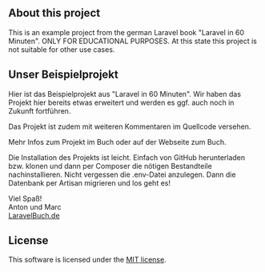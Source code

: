 ## About this project

This is an example project from the german Laravel book "Laravel in 60 Minuten". ONLY FOR EDUCATIONAL PURPOSES. At this state this project is not suitable for other use cases.

## Unser Beispielprojekt

Hier ist das Beispielprojekt aus "Laravel in 60 Minuten". Wir haben das Projekt hier bereits etwas erweitert und werden es ggf. auch noch in Zukunft fortführen.

Das Projekt ist zudem mit weiteren Kommentaren im Quellcode versehen.

Mehr Infos zum Projekt im Buch oder auf der Webseite zum Buch.

Die Installation des Projekts ist leicht. Einfach von GitHub herunterladen bzw. klonen und dann per Composer die nötigen Bestandteile nachinstallieren. Nicht vergessen die .env-Datei anzulegen. Dann die Datenbank per Artisan migrieren und los geht es!

Viel Spaß!  
Anton und Marc  
[LaravelBuch.de](http://www.laravelbuch.de)

## License

This software is licensed under the [MIT license](http://opensource.org/licenses/MIT).
